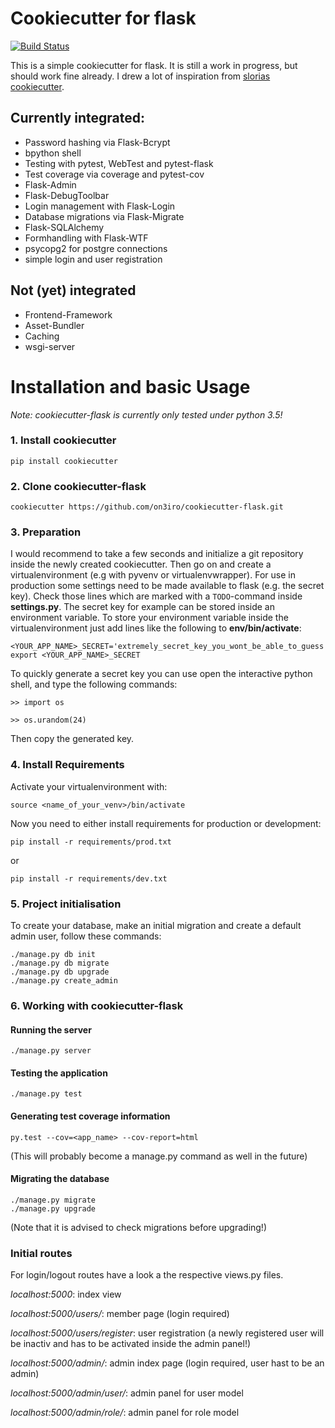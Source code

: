 # Cookiecutter for flask

[![Build Status](https://travis-ci.org/on3iro/cookiecutter-flask.svg)](https://travis-ci.org/on3iro/cookiecutter-flask)

This is a simple cookiecutter for flask. It is still a work in progress, but should work fine already. I drew a lot of inspiration from [slorias cookiecutter](https://github.com/sloria/cookiecutter-flask).


## Currently integrated:
* Password hashing via Flask-Bcrypt
* bpython shell
* Testing with pytest, WebTest and pytest-flask
* Test coverage via coverage and pytest-cov
* Flask-Admin
* Flask-DebugToolbar
* Login management with Flask-Login
* Database migrations via Flask-Migrate
* Flask-SQLAlchemy
* Formhandling with Flask-WTF
* psycopg2 for postgre connections
* simple login and user registration

## Not (yet) integrated
* Frontend-Framework
* Asset-Bundler
* Caching
* wsgi-server


# Installation and basic Usage
_Note: cookiecutter-flask is currently only tested under python 3.5!_

### 1. Install cookiecutter

    pip install cookiecutter

### 2. Clone cookiecutter-flask

    cookiecutter https://github.com/on3iro/cookiecutter-flask.git

### 3. Preparation
I would recommend to take a few seconds and initialize a git repository inside
the newly created cookiecutter. Then go on and create a virtualenvironment
(e.g with pyvenv or virtualenvwrapper). For use in production some settings need
to be made available to flask (e.g. the secret key). Check those lines which
are marked with a ```TODO```-command inside **settings.py**. The secret key for
example can be stored inside an environment variable.
To store your environment variable inside the virtualenvironment just add 
lines like the following to **env/bin/activate**:
    
    <YOUR_APP_NAME>_SECRET='extremely_secret_key_you_wont_be_able_to_guess'
    export <YOUR_APP_NAME>_SECRET

To quickly generate a secret key you can use open the interactive python shell,
and type the following commands:

```>> import os```

```>> os.urandom(24)```

Then copy the generated key.

### 4. Install Requirements
Activate your virtualenvironment with:
    
    source <name_of_your_venv>/bin/activate

Now you need to either install requirements for production or development:

```pip install -r requirements/prod.txt```

or

```pip install -r requirements/dev.txt```

### 5. Project initialisation
To create your database, make an initial migration and create a default admin
user, follow these commands:

    ./manage.py db init
    ./manage.py db migrate
    ./manage.py db upgrade
    ./manage.py create_admin

### 6. Working with cookiecutter-flask

#### Running the server
    
    ./manage.py server

#### Testing the application

    ./manage.py test

#### Generating test coverage information

    py.test --cov=<app_name> --cov-report=html

(This will probably become a manage.py command as well in the future)

#### Migrating the database

    ./manage.py migrate
    ./manage.py upgrade

(Note that it is advised to check migrations before upgrading!)

### Initial routes
For login/logout routes have a look a the respective views.py files.

_localhost:5000_: index view

_localhost:5000/users/_: member page (login required)

_localhost:5000/users/register_: user registration (a newly registered user
will be inactiv and has to be activated inside the admin panel!)

_localhost:5000/admin/_: admin index page (login required, user hast to be an
admin)

_localhost:5000/admin/user/_: admin panel for user model

_localhost:5000/admin/role/_: admin panel for role model
